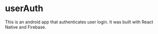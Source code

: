 # userAuth
This is an android app that authenticates user login. It was built with React Native and Firebase.

